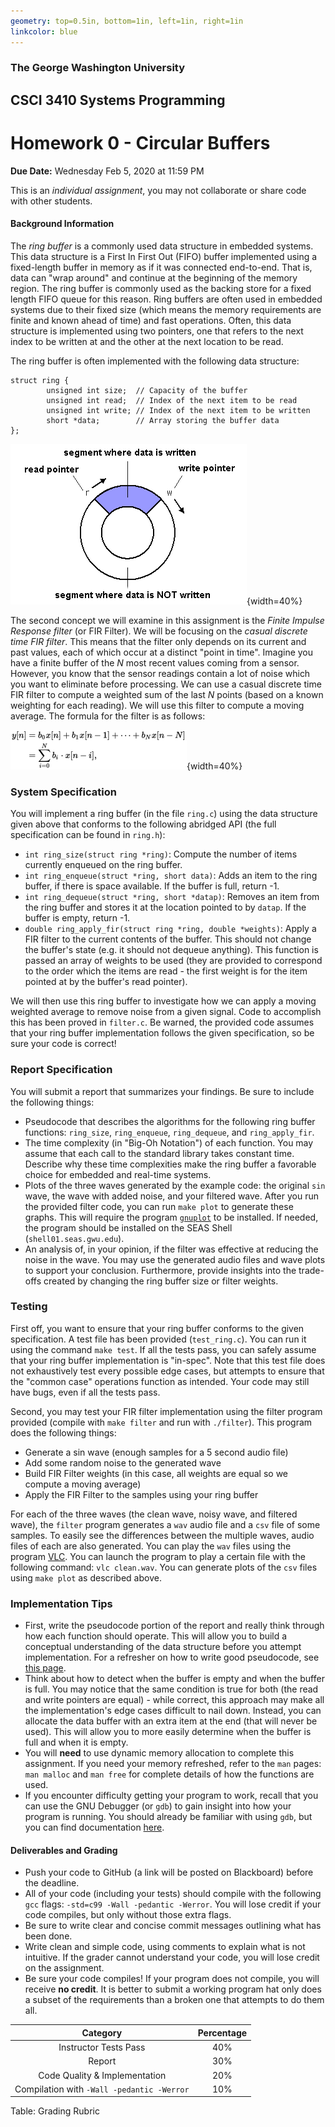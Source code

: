 ```yaml
---
geometry: top=0.5in, bottom=1in, left=1in, right=1in
linkcolor: blue
---
```


### The George Washington University
## CSCI 3410 Systems Programming
# Homework 0 - Circular Buffers

**Due Date:** Wednesday Feb 5, 2020 at 11:59 PM

This is an *individual assignment*, you may not collaborate or share code with other students.

#### Background Information

The *ring buffer* is a commonly used data structure in embedded systems. This data structure is a First In First Out (FIFO) buffer implemented using a fixed-length buffer in memory as if it was connected end-to-end. That is, data can "wrap around" and continue at the beginning of the memory region. The ring buffer is commonly used as the backing store for a fixed length FIFO queue for this reason. Ring buffers are often used in embedded systems due to their fixed size (which means the memory requirements are finite and known ahead of time) and fast operations. Often, this data structure is implemented using two pointers, one that refers to the next index to be written at and the other at the next location to be read.

The ring buffer is often implemented with the following data structure:

``` {.c}
struct ring {
        unsigned int size;  // Capacity of the buffer
        unsigned int read;  // Index of the next item to be read
        unsigned int write; // Index of the next item to be written
        short *data;        // Array storing the buffer data
};

```

![Ring Buffer](ringbuf.png){width=40%}

The second concept we will examine in this assignment is the *Finite Impulse Response filter* (or FIR Filter). We will be focusing on the *casual discrete time FIR filter*. This means that the filter only depends on its current and past values, each of which occur at a distinct "point in time". Imagine you have a finite buffer of the $N$ most recent values coming from a sensor. However, you know that the sensor readings contain a lot of noise which you want to eliminate before processing. We can use a casual discrete time FIR filter to compute a weighted sum of the last $N$ points (based on a known weighting for each reading). We will use this filter to compute a moving average. The formula for the filter is as follows:

![Casual Discrete Time FIR Filter](fir.png){width=40%}

### System Specification

You will implement a ring buffer (in the file `ring.c`) using the data structure given above that conforms to the following abridged API (the full specification can be found in `ring.h`):

 - `int ring_size(struct ring *ring)`: Compute the number of items currently enqueued on the ring buffer.
 - `int ring_enqueue(struct *ring, short data)`: Adds an item to the ring buffer, if there is space available. If the buffer is full, return -1.
 - `int ring_dequeue(struct *ring, short *datap)`: Removes an item from the ring buffer and stores it at the location pointed to by `datap`. If the buffer is empty, return -1.
 - `double ring_apply_fir(struct ring *ring, double *weights)`: Apply a FIR filter to the current contents of the buffer. This should not change the buffer's state (e.g. it should not dequeue anything). This function is passed an array of weights to be used (they are provided to correspond to the order which the items are read - the first weight is for the item pointed at by the buffer's read pointer).

We will then use this ring buffer to investigate how we can apply a moving weighted average to remove noise from a given signal. Code to accomplish this has been proved in `filter.c`. Be warned, the provided code assumes that your ring buffer implementation follows the given specification, so be sure your code is correct!

### Report Specification

You will submit a report that summarizes your findings. Be sure to include the following things:

 - Pseudocode that describes the algorithms for the following ring buffer functions: `ring_size`, `ring_enqueue`, `ring_dequeue`, and `ring_apply_fir`.
 - The time complexity (in "Big-Oh Notation") of each function. You may assume that each call to the standard library takes constant time. Describe why these time complexities make the ring buffer a favorable choice for embedded and real-time systems.
 - Plots of the three waves generated by the example code: the original `sin` wave, the wave with added noise, and your filtered wave. After you run the provided filter code, you can run `make plot` to generate these graphs. This will require the program [`gnuplot`](http://www.gnuplot.info/) to be installed. If needed, the program should be installed on the SEAS Shell (`shell01.seas.gwu.edu`).
 - An analysis of, in your opinion, if the filter was effective at reducing the noise in the wave. You may use the generated audio files and wave plots to support your conclusion. Furthermore, provide insights into the trade-offs created by changing the ring buffer size or filter weights.

### Testing

First off, you want to ensure that your ring buffer conforms to the given specification. A test file has been provided (`test_ring.c`). You can run it using the command `make test`. If all the tests pass, you can safely assume that your ring buffer implementation is "in-spec". Note that this test file does not exhaustively test every possible edge cases, but attempts to ensure that the "common case" operations function as intended. Your code may still have bugs, even if all the tests pass.

Second, you may test your FIR filter implementation using the filter program provided (compile with `make filter` and run with `./filter`). This program does the following things:

 - Generate a sin wave (enough samples for a 5 second audio file)
 - Add some random noise to the generated wave
 - Build FIR Filter weights (in this case, all weights are equal so we compute a moving average)
 - Apply the FIR Filter to the samples using your ring buffer

For each of the three waves (the clean wave, noisy wave, and filtered wave), the `filter` program generates a `wav` audio file and a `csv` file of some samples. To easily see the differences between the multiple waves, audio files of each are also generated. You can play the `wav` files using the program [VLC](https://www.videolan.org/vlc/index.html). You can launch the program to play a certain file with the following command: `vlc clean.wav`. You can generate plots of the `csv` files using `make plot` as described above.

### Implementation Tips

 - First, write the pseudocode portion of the report and really think through how each function should operate. This will allow you to build a conceptual understanding of the data structure before you attempt implementation. For a refresher on how to write good pseudocode, see [this page](http://www.wikihow.com/Write-Pseudocode).
 - Think about how to detect when the buffer is empty and when the buffer is full. You may notice that the same condition is true for both (the read and write pointers are equal) - while correct, this approach may make all the implementation's edge cases difficult to nail down. Instead, you can allocate the data buffer with an extra item at the end (that will never be used). This will allow you to more easily determine when the buffer is full and when it is empty.
 - You will **need** to use dynamic memory allocation to complete this assignment. If you need your memory refreshed, refer to the `man` pages: `man malloc` and `man free` for complete details of how the functions are used.
 - If you encounter difficulty getting your program to work, recall that you can use the GNU Debugger (or `gdb`) to gain insight into how your program is running. You should already be familiar with using `gdb`, but you can find documentation [here](https://sourceware.org/gdb/current/onlinedocs/gdb/).

#### Deliverables and Grading

 * Push your code to GitHub (a link will be posted on Blackboard) before the deadline.
 * All of your code (including your tests) should compile with the following `gcc` flags: `-std=c99 -Wall -pedantic -Werror`. You will lose credit if your code compiles, but only without those extra flags.
 * Be sure to write clear and concise commit messages outlining what has been done.
 * Write clean and simple code, using comments to explain what is not intuitive. If the grader cannot understand your code, you will lose credit on the assignment.
 * Be sure your code compiles! If your program does not compile, you will receive **no credit**. It is better to submit a working program hat only does a subset of the requirements than a broken one that attempts to do them all.

| Category                                   | Percentage |
|:------------------------------------------:|:----------:|
| Instructor Tests Pass                      | 40%        |
| Report                                     | 30%        |
| Code Quality & Implementation              | 20%        |
| Compilation with `-Wall -pedantic -Werror` | 10%        |

Table: Grading Rubric
